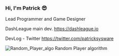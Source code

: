 ### Hi, I'm Patrick 😎

Lead Programmer and Game Designer

DashLeague main dev.
https://dashleague.io

DevLog - Twitter
https://twitter.com/patricksysware


![Random_Player_algo](https://user-images.githubusercontent.com/35966031/214791195-3e96d0b9-7ad9-442c-9d0a-931a94a08932.gif)
Random Player algorithm 
